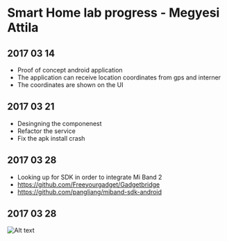 # Smart Home lab progress - Megyesi Attila #

## 2017 03 14
- Proof of concept android application
- The application can receive location coordinates from gps and interner
- The coordinates are shown on the UI
## 2017 03 21
- Desingning the componenest
- Refactor the service
- Fix the apk install crash
## 2017 03 28
- Looking up for SDK in order to integrate Mi Band 2
- https://github.com/Freeyourgadget/Gadgetbridge
- https://github.com/pangliang/miband-sdk-android
## 2017 03 28
![Alt text](\Picture\GpsData.png?raw=true "Gps sensor data")
